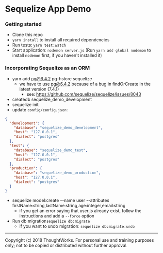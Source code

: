 # Sequelize App Demo

### Getting started

- Clone this repo
- `yarn install` to install all required dependencies
- Run tests: `yarn test:watch`
- Start application: `nodemon server.js` (Run `yarn add global nodemon` to install `nodemon` first, if you haven't installed it)


### Incorporating Sequelize as an ORM

- yarn add pg@6.4.2 pg-hstore sequelize
  - we have to use pg@6.4.2 because of a bug in findOrCreate in the latest version (7.4.1)
    -  see: https://github.com/sequelize/sequelize/issues/8043
- createdb sequelize_demo_development
- sequelize init
- update `config/config.json`:
```json
{
  "development": {
    "database": "sequelize_demo_development",
    "host": "127.0.0.1",
    "dialect": "postgres"
  },
  "test": {
    "database": "sequelize_demo_test",
    "host": "127.0.0.1",
    "dialect": "postgres"
  },
  "production": {
    "database": "sequelize_demo_production",
    "host": "127.0.0.1",
    "dialect": "postgres"
  }
}

```

- sequelize model:create --name user --attributes firstName:string,lastName:string,age:integer,email:string
  - if you get an error saying that user.js already exist, follow the instructions and add a `--force` option
- Run db migration`sequelize db:migrate`
  - if you want to undo migration: `sequelize db:migrate:undo`


---
Copyright (c) 2018 ThoughtWorks. For personal use and training purposes only; not to be copied or distributed without further approval.

